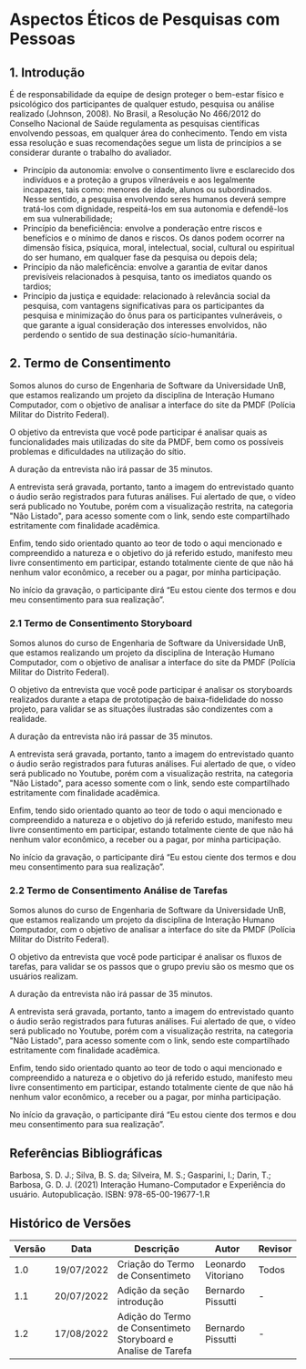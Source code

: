 # Aspectos Éticos de Pesquisas com Pessoas 

## 1. Introdução

É de responsabilidade da equipe de design proteger o bem-estar físico e psicológico dos participantes de qualquer estudo, pesquisa ou análise realizado (Johnson, 2008). No Brasil, a
Resolução No 466/2012 do Conselho Nacional de Saúde regulamenta as pesquisas científicas envolvendo pessoas, em qualquer área do conhecimento. Tendo em vista essa resolução e suas
recomendações segue um lista de princípios a se considerar durante o trabalho do avaliador.

- Princípio da autonomia: envolve o consentimento livre e esclarecido dos indivíduos e a proteção a grupos vilneráveis e aos legalmente incapazes, tais como: menores de idade, alunos
  ou subordinados. Nesse sentido, a pesquisa envolvendo seres humanos deverá sempre tratá-los com dignidade, respeitá-los em sua autonomia e defendê-los em sua vulnerabilidade;
- Princípio da beneficiência: envolve a ponderação entre riscos e benefícios e o mínimo de danos e riscos. Os danos podem ocorrer na dimensão física, psíquica, moral, intelectual,
  social, cultural ou espiritual do ser humano, em qualquer fase da pesquisa ou depois dela;
- Princípio da não maleficência: envolve a garantia de evitar danos previsíveis relacionados à pesquisa, tanto os imediatos quando os tardios;
- Princípio da justiça e equidade: relacionado à relevância social da pesquisa, com vantagens significativas para os participantes da pesquisa e minimização do ônus para os participantes
  vulneráveis, o que garante a igual consideração dos interesses envolvidos, não perdendo o sentido de sua destinação sício-humanitária.

## 2. Termo de Consentimento

Somos alunos do curso de Engenharia de Software da Universidade UnB, que estamos
realizando um projeto da disciplina de Interação Humano Computador, com o objetivo
de analisar a interface do site da PMDF
(Polícia Militar do Distrito Federal).

O objetivo da entrevista que você pode participar é analisar quais as funcionalidades mais utilizadas
do site da PMDF, bem como os possíveis problemas e dificuldades na utilização do sítio.

A duração da entrevista não irá passar de 35 minutos.

A entrevista será gravada, portanto, tanto a imagem do entrevistado quanto o áudio serão registrados
para futuras análises. Fui alertado de que, o vídeo será publicado no Youtube, porém com a visualização restrita, na categoria "Não Listado", para acesso somente com o link, sendo este compartilhado estritamente com finalidade acadêmica.

Enfim, tendo sido orientado quanto ao teor de todo o aqui mencionado e compreendido a natureza e o objetivo do já referido estudo, manifesto meu livre consentimento em participar, estando totalmente ciente de que não há nenhum valor econômico, a receber ou a pagar, por minha participação.

No início da gravação, o participante dirá “Eu estou ciente dos termos e
dou meu consentimento para sua realização”.

### 2.1 Termo de Consentimento Storyboard

Somos alunos do curso de Engenharia de Software da Universidade UnB, que estamos
realizando um projeto da disciplina de Interação Humano Computador, com o objetivo
de analisar a interface do site da PMDF
(Polícia Militar do Distrito Federal).

O objetivo da entrevista que você pode participar é analisar os storyboards realizados durante a etapa de prototipação de baixa-fidelidade do nosso projeto, para validar se as situações ilustradas são condizentes com a realidade.

A duração da entrevista não irá passar de 35 minutos.

A entrevista será gravada, portanto, tanto a imagem do entrevistado quanto o áudio serão registrados
para futuras análises. Fui alertado de que, o vídeo será publicado no Youtube, porém com a visualização restrita, na categoria "Não Listado", para acesso somente com o link, sendo este compartilhado estritamente com finalidade acadêmica.

Enfim, tendo sido orientado quanto ao teor de todo o aqui mencionado e compreendido a natureza e o objetivo do já referido estudo, manifesto meu livre consentimento em participar, estando totalmente ciente de que não há nenhum valor econômico, a receber ou a pagar, por minha participação.

No início da gravação, o participante dirá “Eu estou ciente dos termos e
dou meu consentimento para sua realização”.

### 2.2 Termo de Consentimento Análise de Tarefas

Somos alunos do curso de Engenharia de Software da Universidade UnB, que estamos
realizando um projeto da disciplina de Interação Humano Computador, com o objetivo
de analisar a interface do site da PMDF
(Polícia Militar do Distrito Federal).

O objetivo da entrevista que você pode participar é analisar os fluxos de tarefas, para validar se os passos que o grupo previu são os mesmo que os usuários realizam.

A duração da entrevista não irá passar de 35 minutos.

A entrevista será gravada, portanto, tanto a imagem do entrevistado quanto o áudio serão registrados
para futuras análises. Fui alertado de que, o vídeo será publicado no Youtube, porém com a visualização restrita, na categoria "Não Listado", para acesso somente com o link, sendo este compartilhado estritamente com finalidade acadêmica.

Enfim, tendo sido orientado quanto ao teor de todo o aqui mencionado e compreendido a natureza e o objetivo do já referido estudo, manifesto meu livre consentimento em participar, estando totalmente ciente de que não há nenhum valor econômico, a receber ou a pagar, por minha participação.

No início da gravação, o participante dirá “Eu estou ciente dos termos e
dou meu consentimento para sua realização”.

## Referências Bibliográficas

Barbosa, S. D. J.; Silva, B. S. da; Silveira, M. S.; Gasparini, I.; Darin, T.; Barbosa, G. D. J. (2021)
Interação Humano-Computador e Experiência do usuário. Autopublicação. ISBN: 978-65-00-19677-1.R

## Histórico de Versões

| Versão  | Data         | Descrição                                                      | Autor               | Revisor |
|---------|--------------|----------------------------------------------------------------|---------------------|---------|
| 1.0     | 19/07/2022   | Criação do Termo de Consentimeto                               | Leonardo Vitoriano  | Todos   |
| 1.1     | 20/07/2022   | Adição da seção introdução                                     | Bernardo Pissutti   | -       |
| 1.2     | 17/08/2022   | Adição do Termo de Consentimeto Storyboard e Analise de Tarefa | Bernardo Pissutti   | -       |